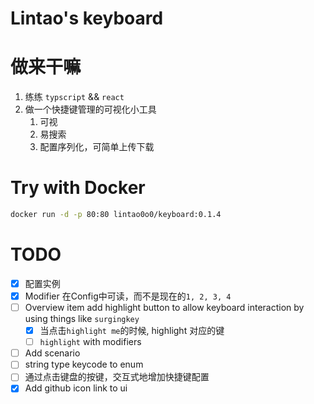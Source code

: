 # Lintao's keyboard

# 做来干嘛

1. 练练 `typscript` && `react`
2. 做一个快捷键管理的可视化小工具
   1. 可视
   2. 易搜索
   3. 配置序列化，可简单上传下载

# Try with Docker

```bash
docker run -d -p 80:80 lintao0o0/keyboard:0.1.4
```

# TODO
- [x] 配置实例
- [x] Modifier 在Config中可读，而不是现在的`1, 2, 3, 4`
- [ ] Overview item add highlight button to allow keyboard interaction by using things like `surgingkey`
  - [x] 当点击`highlight me`的时候, highlight 对应的键
  - [ ] `highlight` with modifiers
- [ ] Add scenario
- [ ] string type keycode to enum
- [ ] 通过点击键盘的按键，交互式地增加快捷键配置
- [x] Add github icon link to ui

